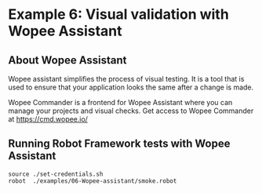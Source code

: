 # Example 6: Visual validation with Wopee Assistant

## About Wopee Assistant

Wopee assistant simplifies the process of visual testing. It is a tool that is used to ensure that your application looks the same after a change is made.

Wopee Commander is a frontend for Wopee Assistant where you can manage your projects and visual checks. Get access to Wopee Commander at https://cmd.wopee.io/

## Running Robot Framework tests with Wopee Assistant

```shell
source ./set-credentials.sh
robot  ./examples/06-Wopee-assistant/smoke.robot
```
